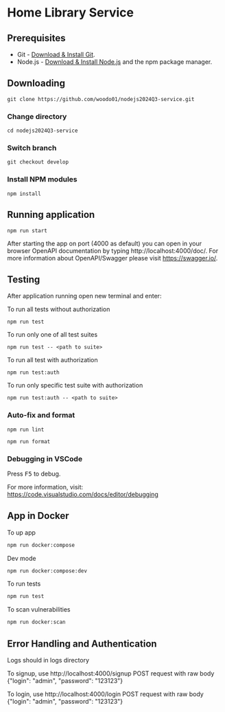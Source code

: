 # Home Library Service

## Prerequisites

- Git - [Download & Install Git](https://git-scm.com/downloads).
- Node.js - [Download & Install Node.js](https://nodejs.org/en/download/) and the npm package manager.

## Downloading

```shell
git clone https://github.com/woodo01/nodejs2024Q3-service.git
```

### Change directory
```shell
cd nodejs2024Q3-service
```

### Switch branch
```shell
git checkout develop
```

### Install NPM modules
```shell
npm install
```

## Running application
```shell
npm run start
```

After starting the app on port (4000 as default) you can open
in your browser OpenAPI documentation by typing http://localhost:4000/doc/.
For more information about OpenAPI/Swagger please visit https://swagger.io/.

## Testing

After application running open new terminal and enter:

To run all tests without authorization

```
npm run test
```

To run only one of all test suites

```
npm run test -- <path to suite>
```

To run all test with authorization

```
npm run test:auth
```

To run only specific test suite with authorization

```
npm run test:auth -- <path to suite>
```

### Auto-fix and format

```
npm run lint
```

```
npm run format
```

### Debugging in VSCode

Press <kbd>F5</kbd> to debug.

For more information, visit: https://code.visualstudio.com/docs/editor/debugging

## App in Docker

To up app
```bash
npm run docker:compose
```

Dev mode
```bash
npm run docker:compose:dev
```

To run tests
```bash
npm run test
```

To scan vulnerabilities
```bash
npm run docker:scan
```

## Error Handling and Authentication

Logs should in logs directory

To signup, use http://localhost:4000/signup POST request with raw body {"login": "admin", "password": "123123"}

To login, use http://localhost:4000/login POST request with raw body {"login": "admin", "password": "123123"}
